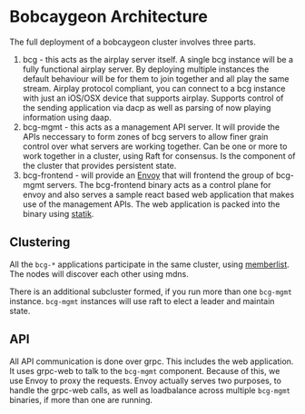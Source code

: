 # Bobcaygeon Architecture

The full deployment of a bobcaygeon cluster involves three parts.

1. bcg - this acts as the airplay server itself.  A single bcg instance will be a fully functional airplay server.  By deploying multiple instances the default behaviour will be for them to join together and all play the same stream.  Airplay protocol compliant, you can connect to a bcg instance with just an iOS/OSX device that supports airplay.  Supports control of the sending application via dacp as well as parsing of now playing information using daap.
2. bcg-mgmt - this acts as a management API server.  It will provide the APIs neccessary to form zones of bcg servers to allow finer grain control over what servers are working together.  Can be one or more to work together in a cluster, using Raft for consensus.  Is the component of the cluster that provides persistent state.
3. bcg-frontend - will provide an [Envoy](https://www.envoyproxy.io/) that will frontend the group of bcg-mgmt servers.  The bcg-frontend binary acts as a control plane for envoy and also serves a sample react based web application that makes use of the management APIs.  The web application is packed into the binary using [statik](https://github.com/rakyll/statik).

## Clustering
All the `bcg-*` applications participate in the same cluster, using [memberlist](https://github.com/hashicorp/memberlist).  The nodes will discover each other using mdns.

There is an additional subcluster formed, if you run more than one `bcg-mgmt` instance.  `bcg-mgmt` instances will use raft to elect a leader and maintain state.

## API
All API communication is done over grpc.  This includes the web application.  It uses grpc-web to talk to the `bcg-mgmt` component.  Because of this, we use Envoy to proxy the requests.  Envoy actually serves two purposes, to handle the grpc-web calls, as well as loadbalance across multiple `bcg-mgmt` binaries, if more than one are running.